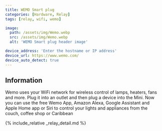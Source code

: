 ```yaml
---
title: WEMO Smart plug
categories: [Hardware, Relay]
tags: [relay, wifi, wemo]

image:
  path: /assets/img/Wemo.webp
  src: /assets/img/Wemo.webp
  alt: 'WEMO Smart plug header image'

device_address: 'Enter the hostname or IP address'
device_url: https://www.wemo.com/
device_auto_detect: true
---
```


## Information

Wemo uses your WiFi network for wireless control of lamps, heaters, fans and more. Plug it into an outlet and then plug a device into the Mini. Now you can use the free Wemo App, Amazon Alexa, Google Assistant and Apple Home app or Siri to control your lights and appliances from the couch, coffee shop or Caribbean

{% include_relative _relay_detail.md %}
